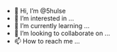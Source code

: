 - 👋 Hi, I’m @5hulse
- 👀 I’m interested in ...
- 🌱 I’m currently learning ...
- 💞️ I’m looking to collaborate on ...
- 📫 How to reach me ...

<!---
5hulse/5hulse is a ✨ special ✨ repository because its `README.md` (this file) appears on your GitHub profile.
You can click the Preview link to take a look at your changes.
--->
